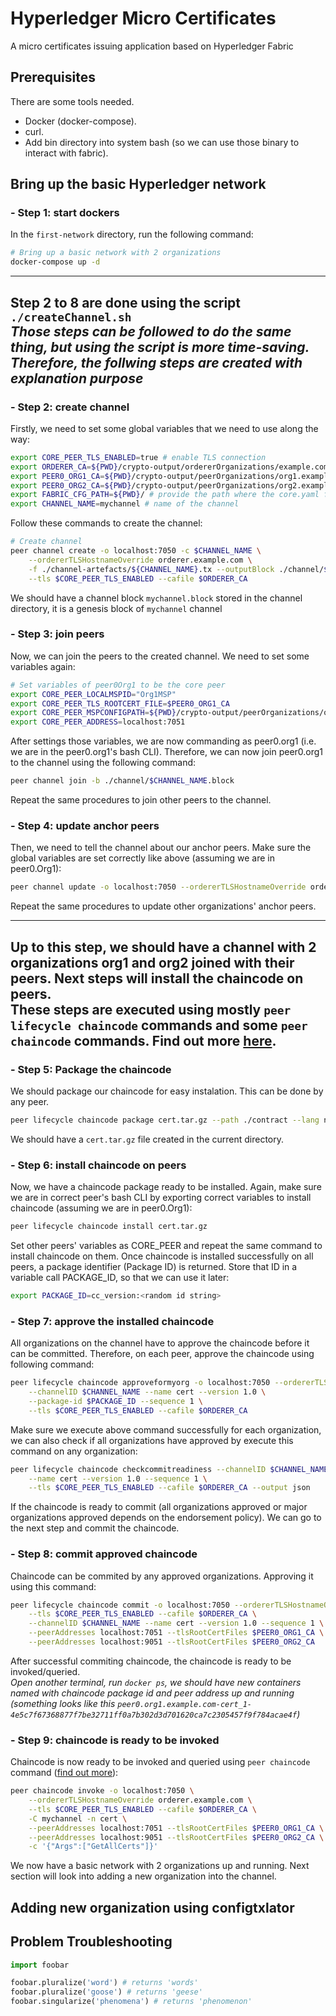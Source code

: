 # Hyperledger Micro Certificates

A micro certificates issuing application based on Hyperledger Fabric

## Prerequisites

There are some tools needed.
- Docker (docker-compose).
- curl.
- Add bin directory into system bash (so we can use those binary to interact with fabric).

## Bring up the basic Hyperledger network

### - Step 1: start dockers
In the `first-network` directory, run the following command:

```bash
# Bring up a basic network with 2 organizations
docker-compose up -d
```
---
**Step 2 to 8 are done using the script `./createChannel.sh`**  
_Those steps can be followed to do the same thing, but using the script is more time-saving. Therefore, the follwing steps are created with explanation purpose_
---

### - Step 2: create channel
Firstly, we need to set some global variables that we need to use along the way:
```bash
export CORE_PEER_TLS_ENABLED=true # enable TLS connection
export ORDERER_CA=${PWD}/crypto-output/ordererOrganizations/example.com/orderers/orderer.example.com/msp/tlscacerts/tlsca.example.com-cert.pem # provide the CA of orderer node
export PEER0_ORG1_CA=${PWD}/crypto-output/peerOrganizations/org1.example.com/peers/peer0.org1.example.com/tls/ca.crt # provide CA of peer0 of organization1
export PEER0_ORG2_CA=${PWD}/crypto-output/peerOrganizations/org2.example.com/peers/peer0.org2.example.com/tls/ca.crt # provide CA of peer0 of organization2
export FABRIC_CFG_PATH=${PWD}/ # provide the path where the core.yaml file is located - core.yaml file tells the network nodes how to communicate with each other
export CHANNEL_NAME=mychannel # name of the channel
```

Follow these commands to create the channel:

```bash
# Create channel
peer channel create -o localhost:7050 -c $CHANNEL_NAME \
    --ordererTLSHostnameOverride orderer.example.com \
    -f ./channel-artefacts/${CHANNEL_NAME}.tx --outputBlock ./channel/${CHANNEL_NAME}.block \
    --tls $CORE_PEER_TLS_ENABLED --cafile $ORDERER_CA
```
We should have a channel block `mychannel.block` stored in the channel directory, it is a genesis block of `mychannel` channel

### - Step 3: join peers
Now, we can join the peers to the created channel. We need to set some variables again:

```bash
# Set variables of peer0Org1 to be the core peer
export CORE_PEER_LOCALMSPID="Org1MSP"
export CORE_PEER_TLS_ROOTCERT_FILE=$PEER0_ORG1_CA
export CORE_PEER_MSPCONFIGPATH=${PWD}/crypto-output/peerOrganizations/org1.example.com/users/Admin@org1.example.com/msp
export CORE_PEER_ADDRESS=localhost:7051
```
After settings those variables, we are now commanding as peer0.org1 (i.e. we are in the peer0.org1's bash CLI). Therefore, we can now join peer0.org1 to the channel using the following command:
```bash
peer channel join -b ./channel/$CHANNEL_NAME.block
```
Repeat the same procedures to join other peers to the channel.

### - Step 4: update anchor peers
Then, we need to tell the channel about our anchor peers. Make sure the global variables are set correctly like above (assuming we are in peer0.Org1):
```bash
peer channel update -o localhost:7050 --ordererTLSHostnameOverride orderer.example.com -c $CHANNEL_NAME -f ./channel-artefacts/${CORE_PEER_LOCALMSPID}anchors.tx --tls $CORE_PEER_TLS_ENABLED --cafile $ORDERER_CA
```
Repeat the same procedures to update other organizations' anchor peers.

---
Up to this step, we should have a channel with 2 organizations org1 and org2 joined with their peers. Next steps will install the chaincode on peers.  
These steps are executed using mostly `peer lifecycle chaincode` commands and some `peer chaincode` commands. Find out more [here](https://hyperledger-fabric.readthedocs.io/en/release-2.0/commands/peerlifecycle.html).
---

### - Step 5: Package the chaincode
We should package our chaincode for easy instalation. This can be done by any peer.

```bash
peer lifecycle chaincode package cert.tar.gz --path ./contract --lang node --label cert_1
```
We should have a `cert.tar.gz` file created in the current directory.
### - Step 6: install chaincode on peers
Now, we have a chaincode package ready to be installed. Again, make sure we are in correct peer's bash CLI by exporting correct variables to install chaincode (assuming we are in peer0.Org1):

```bash
peer lifecycle chaincode install cert.tar.gz
```
Set other peers' variables as CORE_PEER and repeat the same command to install chaincode on them. Once chaincode is installed successfully on all peers, a package identifier (Package ID) is returned. Store that ID in a variable call PACKAGE_ID, so that we can use it later:
```bash
export PACKAGE_ID=cc_version:<random id string>
```

### - Step 7: approve the installed chaincode
All organizations on the channel have to approve the chaincode before it can be committed. Therefore, on each peer, approve the chaincode using following command:

```bash
peer lifecycle chaincode approveformyorg -o localhost:7050 --ordererTLSHostnameOverride orderer.example.com \
    --channelID $CHANNEL_NAME --name cert --version 1.0 \
    --package-id $PACKAGE_ID --sequence 1 \
    --tls $CORE_PEER_TLS_ENABLED --cafile $ORDERER_CA
```

Make sure we execute above command successfully for each organization, we can also check if all organizations have approved by execute this command on any organization:
```bash
peer lifecycle chaincode checkcommitreadiness --channelID $CHANNEL_NAME \
    --name cert --version 1.0 --sequence 1 \
    --tls $CORE_PEER_TLS_ENABLED --cafile $ORDERER_CA --output json
```
If the chaincode is ready to commit (all organizations approved or major organizations approved depends on the endorsement policy). We can go to the next step and commit the chaincode.

### - Step 8: commit approved chaincode
Chaincode can be commited by any approved organizations. Approving it using this command:

```bash
peer lifecycle chaincode commit -o localhost:7050 --ordererTLSHostnameOverride orderer.example.com \
    --tls $CORE_PEER_TLS_ENABLED --cafile $ORDERER_CA \
    --channelID $CHANNEL_NAME --name cert --version 1.0 --sequence 1 \
    --peerAddresses localhost:7051 --tlsRootCertFiles $PEER0_ORG1_CA \
    --peerAddresses localhost:9051 --tlsRootCertFiles $PEER0_ORG2_CA
```
After successful commiting chaincode, the chaincode is ready to be invoked/queried.  
_Open another terminal, run `docker ps`, we should have new containers named with chaincode package id and peer address up and running (something looks like this `peer0.org1.example.com-cert_1-4e5c7f67368877f7be32711ff0a7b302d3d701620ca7c2305457f9f784acae4f`)_

### - Step 9: chaincode is ready to be invoked
Chaincode is now ready to be invoked and queried using `peer chaincode` command ([find out more](https://hyperledger-fabric.readthedocs.io/en/release-2.0/commands/peerchaincode.html#peer-chaincode-invoke)):

```bash
peer chaincode invoke -o localhost:7050 \
    --ordererTLSHostnameOverride orderer.example.com \
    --tls $CORE_PEER_TLS_ENABLED --cafile $ORDERER_CA \
    -C mychannel -n cert \
    --peerAddresses localhost:7051 --tlsRootCertFiles $PEER0_ORG1_CA \
    --peerAddresses localhost:9051 --tlsRootCertFiles $PEER0_ORG2_CA \
    -c '{"Args":["GetAllCerts"]}'
```
We now have a basic network with 2 organizations up and running. Next section will look into adding a new organization into the channel.

## Adding new organization using configtxlator

## Problem Troubleshooting
```python
import foobar

foobar.pluralize('word') # returns 'words'
foobar.pluralize('goose') # returns 'geese'
foobar.singularize('phenomena') # returns 'phenomenon'
```